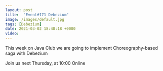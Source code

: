 ```yaml
---
layout: post
title:  "Event#171 Debezium"
image: /images/default.jpg
tags: [Debezium]
date: 2021-03-02 18:48:18 +0000
video: 
---
```


This week on Java Club we are going to implement Choreography-based saga with Debezium

Join us next Thursday, at 10:00 Online
